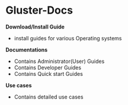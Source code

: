 # Gluster-Docs

**Download/Install Guide**

-  install guides for various Operating systems

**Documentations**
-  Contains Administrator(User) Guides
-  Contains Developer Guides
-  Contains Quick start Guides

**Use cases**
-  Contains detailed use cases 
